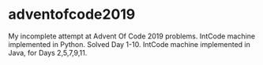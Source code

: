 # adventofcode2019
My incomplete attempt at Advent Of Code 2019 problems.
IntCode machine implemented in Python. Solved Day 1-10.
IntCode machine implemented in Java, for Days 2,5,7,9,11.
